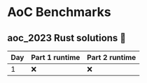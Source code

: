 # AoC Benchmarks
## aoc_2023 Rust solutions 🤠 
| Day | Part 1 runtime | Part 2 runtime |
| --- | --- | --- |
|1|❌|❌|

